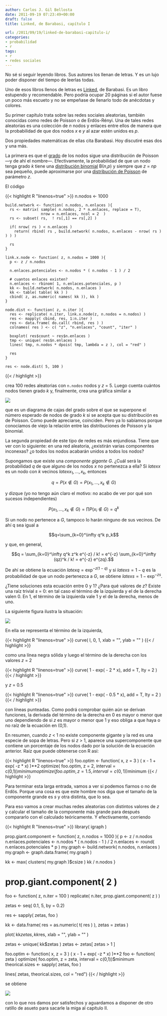 ```yaml
---
author: Carlos J. Gil Bellosta
date: 2011-09-19 07:23:49+00:00
draft: false
title: Linked, de Barabasi, capítulo I

url: /2011/09/19/linked-de-barabasi-capitulo-i/
categories:
- probabilidad
- r
tags:
- r
- redes sociales
---
```


No sé si seguir leyendo libros. Sus autores los llenan de letras. Y es un lujo poder disponer del tiempo de leerlas todas.

Uno de esos libros llenos de letras es [Linked](http://portal.educ.ar/debates/sociedad/sociedad-conocimiento/sobre-la-ciencia-de-las-redes-y-el-linked-de-barabasi.php), de Barabasi. Es un libro estupendo y recomendable. Pero podría ocupar 20 páginas si el autor fuese un poco más escueto y no se empeñase de llenarlo todo de anécdotas y colores.

Su primer capítulo trata sobre las redes sociales aleatorias, también conocidas como redes de Poisson o de Erdös-Rényi. Una de tales redes aleatorias es una colección de _n_ nodos y enlaces entre ellos de manera que la probabilidad de que dos nodos _x_ e _y_ al azar estén unidos es _p_.

Dos propiedades matemáticas de ellas cita Barabasi. Hoy discutiré esas dos y una más.

La primera es que el [grado](http://es.wikipedia.org/wiki/Centralidad#Grado) de los nodos sigue una distribución de Poisson —y de ahí el nombre—. Efectivamente, la probabilidad de que un nodo tenga grado _k_ tiene una [distribución binomial](http://es.wikipedia.org/wiki/Binomial) B(_n_,_p_) y siempre que _z_ = _np_ sea pequeño, puede aproximarse por una [distribución de Poisson](http://es.wikipedia.org/wiki/Distribuci%C3%B3n_de_Poisson) de parámetro _z_.

El código







{{< highlight R "linenos=true" >}}
    n.nodos <- 1000

    build.network <- function( n.nodos, n.enlaces ){
      rs <- matrix( sample( n.nodos, 2 * n.enlaces, replace = T),
                    nrow = n.enlaces, ncol = 2  )
      rs <- subset( rs,  ! rs[,1] == rs[,2] )

      if( nrow( rs ) < n.enlaces )
        return( rbind( rs , build.network( n.nodos, n.enlaces - nrow( rs ) ) ) )

      rs
    }

    link.x.node <- function( z, n.nodos = 1000 ){
      p <- z / n.nodos

      n.enlaces.potenciales <- n.nodos * ( n.nodos - 1 ) / 2

      # cuantos enlaces existen?
      n.enlaces <- rbinom( 1, n.enlaces.potenciales, p )
      kk <- build.network( n.nodos, n.enlaces )
      kk <- table( table( kk ) )
      cbind( z, as.numeric( names( kk )), kk )
    }

    node.dist <- function( z, n.iter ){
      res <- replicate( n.iter, link.x.node(z, n.nodos = n.nodos) )
      res <- mapply( cbind, res, 1:n.iter )
      res <- data.frame( do.call( rbind, res ) )
      colnames( res ) <- c( "z", "n.enlaces", "count", "iter" )

      boxplot( res$count ~ res$n.enlaces )
      tmp <- unique( res$n.enlaces )
      lines( tmp, n.nodos * dpois( tmp, lambda = z ), col = "red" )

      res
    }

    res <- node.dist( 5, 100 )
{{< / highlight >}}







crea 100 redes aleatorias con `n.nodos` nodos y _z_ = 5. Luego cuenta cuántos nodos tienen grado _k_ y, finalmente, crea una gráfica similar a

[![](/wp-uploads/2011/09/poisson_distr_degree.png#center)
](/wp-uploads/2011/09/poisson_distr_degree.png#center)

que es un diagrama de cajas del grado sobre el que se superpone el número esperado de nodos de grado _k_ si se acepta que su distribución es de Poisson. Como puede apreciarse, coinciden. Pero ya lo sabíamos porque conocíamos de viejo la relación entre las distribuciones de Poisson y la binomial.

La segunda propiedad de este tipo de redes es más enjundiosa. Tiene que ver con lo siguiente: en una red aleatoria, ¿existirán varias componentes inconexas? ¿o todos los nodos acabarán unidos a todos los nodos?

Supongamos que existe una _componente gigante_ _G_. ¿Cuál será la probabilidad _q_ de que alguno de los nodos _x_ no pertenezca a ella? Si $latex x$ es un nodo con _k_ vecinos $latex x_1, \dots, x_k$, entonces


$$q = P( x \not\in G ) = P( x_1, \dots, x_k \not\in G)$$


y dizque (yo no tengo aún claro el motivo: no acabo de ver por qué son sucesos independientes)


$$P( x_1, \dots, x_k \not\in G) = \prod P( x_i \not\in G ) = q^k $$


Si un nodo no pertenece a _G_, tampoco lo harán ninguno de sus vecinos. De ahí q sea igual a


$$q=\sum_{k=0}^\infty q^k p_k$$


y que, en general,


$$q = \sum_{k=0}^\infty q^k z^k e^{-z} / k! = e^{-z} \sum_{k=0}^\infty (qz)^k / k! = e^{-z} e^{zq}.$$


De ahí se obtiene la ecuación $latex q = \exp^{-z( 1-q )}$ y si $latex s = 1-q$ es la probabilidad de que un nodo pertenezca a _G_, se obtiene $latex s = 1 - \exp^{-zs}$.

¿Tiene soluciones esta ecuación entre 0 y 1? ¿Para qué valores de _z_? Existe una raíz trivial _s_ = 0: en tal caso el término de la izquierda y el de la derecha valen 0. En 1, el término de la izquierda vale 1 y el de la derecha, menos de uno.

La siguiente figura ilustra la situación:

[![](/wp-uploads/2011/09/roots_equation.png#center)
](/wp-uploads/2011/09/roots_equation.png#center)

En ella se representa el término de la izquierda,


{{< highlight R "linenos=true" >}}
curve( I, 0, 1, xlab = "", ylab = "" )
{{< / highlight >}}


como una línea negra sólida y luego el término de la derecha con los valores _z_ = 2


{{< highlight R "linenos=true" >}}
curve( 1 - exp( - 2 * x), add = T, lty = 2 )
{{< / highlight >}}


y _z_ = 0.5


{{< highlight R "linenos=true" >}}
curve( 1 - exp( - 0.5 * x), add = T, lty = 2 )
{{< / highlight >}}


con líneas punteadas. Como podrá comprobar quién aún se derivan funciones, la derivada del término de la derecha en 0 es mayor o menor que uno dependiendo de si _z_ es mayor o menor que 1 y eso obliga a que haya o no raíz de la ecuación en (0,1).

En resumen, cuando _z_ < 1 no existe componente gigante y la red es una especie de sopa de letras. Pero si _z_ > 1, aparece una supercomponente que contiene un porcentaje de los nodos dado por la solución de la ecuación anterior. Raíz que puede obtenerse con R así:


{{< highlight R "linenos=true" >}}
foo.optim <- function( x, z = 3 ) ( x - 1 + exp( -z * x) )**2
optimize( foo.optim, z = 2, interval = c(0,1))$minimum
optimize( foo.optim, z = 1.5, interval = c(0,1))$minimum
{{< / highlight >}}


Para terminar esta larga entrada, vamos a ver si podemos fiarnos o no de Erdös. Porque una cosa es que este hombre nos diga que el tamaño de la componente grande es _s_ y otra distinta, que lo sea.

Para eso vamos a crear muchas redes aleatorias con distintos valores de _z_ y calcular el tamaño de la componente más grande para después compararlo con el calculado teóricamente. Y efectivamente, corriendo


{{< highlight R "linenos=true" >}}
library( igraph )

prop.giant.component <- function( z, n.nodos = 1000 ){
  p <- z / n.nodos
  n.enlaces.potenciales <- n.nodos * ( n.nodos - 1 ) / 2
  n.enlaces <- round( n.enlaces.potenciales * p )
  my.graph <- build.network( n.nodos, n.enlaces )
  my.graph <- graph.data.frame( my.graph )

  kk <- max( clusters( my.graph )$csize )
  kk / n.nodos
}

# prop.giant.component( 2 )

foo <- function( z, n.iter = 100 )
  replicate( n.iter, prop.giant.component( z ) )

zetas <- seq( 0.1, 5, by = 0.2)

res <- sapply( zetas, foo )

kk <- data.frame( res = as.numeric( t( res ) ), zetas = zetas )

plot( kk$zetas, kk$res, xlab = "", ylab = "" )

zetas <- unique( kk$zetas )
zetas <- zetas[ zetas > 1 ]

foo.optim <- function( x, z = 3 ) ( x - 1 + exp( -z * x) )**2
foo <- function( zeta ) optimize( foo.optim, z = zeta, interval = c(0,1))$minimum
theorical.sizes <- sapply( zetas, foo )

lines( zetas, theorical.sizes, col = "red")
{{< / highlight >}}


se obtiene

[![](/wp-uploads/2011/09/giant_component_size.png#center)
](/wp-uploads/2011/09/giant_component_size.png#center)

con lo que nos damos por satisfechos y aguardamos a disponer de otro ratillo de asueto para sacarle la miga al capítulo II.
